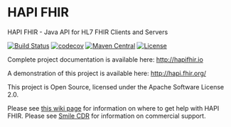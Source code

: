 HAPI FHIR
=========

HAPI FHIR - Java API for HL7 FHIR Clients and Servers

[![Build Status](https://dev.azure.com/hapifhir/HAPI%20FHIR/_apis/build/status/jamesagnew.hapi-fhir?branchName=master)](https://dev.azure.com/hapifhir/HAPI%20FHIR/_build/latest?definitionId=1&branchName=master)
[![codecov](https://codecov.io/gh/jamesagnew/hapi-fhir/branch/master/graph/badge.svg)](https://codecov.io/gh/jamesagnew/hapi-fhir)
[![Maven Central](https://maven-badges.herokuapp.com/maven-central/ca.uhn.hapi.fhir/hapi-fhir-base/badge.svg)](http://search.maven.org/#search|ga|1|ca.uhn.hapi.fhir)
[![License](https://img.shields.io/badge/license-apache%202.0-60C060.svg)](https://hapifhir.io/hapi-fhir/license.html)

Complete project documentation is available here:
http://hapifhir.io

A demonstration of this project is available here:
http://hapi.fhir.org/

This project is Open Source, licensed under the Apache Software License 2.0.

Please see [this wiki page](https://github.com/jamesagnew/hapi-fhir/wiki/Getting-Help) for information on where to get help with HAPI FHIR. Please see [Smile CDR](https://smilecdr.com) for information on commercial support.

